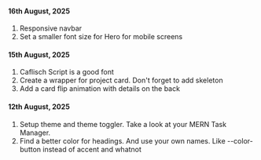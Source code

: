 #### 16th August, 2025

1. Responsive navbar
2. Set a smaller font size for Hero for mobile screens

#### 15th August, 2025

1. Caflisch Script is a good font
2. Create a wrapper for project card. Don't forget to add skeleton
3. Add a card flip animation with details on the back

#### 12th August, 2025

1. Setup theme and theme toggler. Take a look at your MERN Task Manager.
2. Find a better color for headings. And use your own names. Like --color-button instead of accent and whatnot
